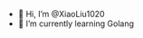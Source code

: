 - 👋 Hi, I’m @XiaoLiu1020
- 🌱 I’m currently learning Golang

<!---
XiaoLiu1020/XiaoLiu1020 is a ✨ special ✨ repository because its `README.md` (this file) appears on your GitHub profile.
You can click the Preview link to take a look at your changes.
--->
